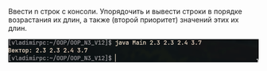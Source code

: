 Ввести n строк с консоли. Упорядочить и вывести строки в порядке возрастания их длин, а также (второй приоритет) значений этих их длин.

![Примерное изображение](screenshot.png)
